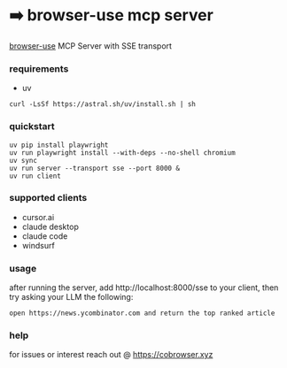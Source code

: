 # ➡️ browser-use mcp server 

[browser-use](https://github.com/browser-use/browser-use) MCP Server with SSE transport

### requirements

- uv

```
curl -LsSf https://astral.sh/uv/install.sh | sh
```

### quickstart

```
uv pip install playwright
uv run playwright install --with-deps --no-shell chromium
uv sync
uv run server --transport sse --port 8000 &
uv run client
```

### supported clients

- cursor.ai
- claude desktop
- claude code
- windsurf

### usage

after running the server, add http://localhost:8000/sse to your client, then try asking your LLM the following:

```open https://news.ycombinator.com and return the top ranked article```

### help

for issues or interest reach out @ https://cobrowser.xyz

